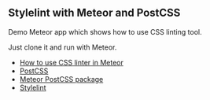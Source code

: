 ## Stylelint with Meteor and PostCSS

Demo Meteor app which shows how to use CSS linting tool.

Just clone it and run with Meteor.

- [How to use CSS linter in Meteor](https://medium.com/@juliancwirko/how-to-use-css-linter-in-meteor-c60b2f24f969)
- [PostCSS](https://github.com/postcss/postcss)
- [Meteor PostCSS package](https://atmospherejs.com/juliancwirko/postcss)
- [Stylelint](http://stylelint.io/)
